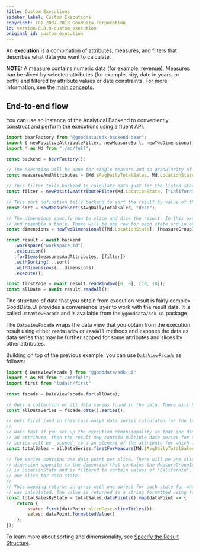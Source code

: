 ```yaml
---
title: Custom Executions
sidebar_label: Custom Executions
copyright: (C) 2007-2018 GoodData Corporation
id: version-8.8.0-custom_execution
original_id: custom_execution
---
```


An **execution** is a combination of attributes, measures, and filters that describes what data you want to calculate.

**NOTE:** A measure contains numeric data (for example, revenue). Measures can be sliced by selected attributes (for example, city, date in years, or both) and filtered by attribute values or date constraints. For more information, see the [main concepts](02_start__execution_model.md).

## End-to-end flow

You can use an instance of the Analytical Backend to conveniently construct and perform the executions using a fluent API.

```javascript
import bearFactory from "@gooddata/sdk-backend-bear";
import { newPositiveAttributeFilter, newMeasureSort, newTwoDimensional, MeasureGroupIdentifier } from "@gooddata/sdk-model";
import * as Md from "./md/full";

const backend = bearFactory();

// The execution will be done for single measure and on granularity of single attribute.
const measuresAndAttributes = [Md.$AvgDailyTotalSales, Md.LocationState];

// This filter tells backend to calculate data just for the listed states.
const filter = newPositiveAttributeFilter(Md.LocationState, ["California", "Texas", "Oregon"])

// This sort definition tells backend to sort the result by value of the $AvgDailyTotalSales
const sort = newMeasureSort($AvgDailyTotalSales, "desc");

// The dimensions specify how to slice and dice the result. In this example the result will be two dimensional
// and resemble a table. There will be one row for each state and in each row there will be one columns for measure.
const dimensions = newTwoDimensional([Md.LocationState], [MeasureGroupIdentifier]);

const result = await backend
   .workspace("workspace_id")
   .execution()
   .forItems(measuresAndAttributes, [filter])
   .withSorting(...sort)
   .withDimensions(...dimensions)
   .execute();

const firstPage = await result.readWindow([0, 0], [10, 10]);
const allData = await result.readAll();
```

The structure of data that you obtain from execution result is fairly complex. GoodData.UI provides a convenience
layer to work with the result data. It is called `DataViewFacade` and is available from the `@gooddata/sdk-ui` package.

The `DataViewFacade` wraps the data view that you obtain from the execution result using either `readWindow` or `readAll` methods
and exposes the data as data series that may be further scoped for some attributes and slices by other attributes.

Building on top of the previous example, you can use `DataViewFacade` as follows:

```javascript
import { DataViewFacade } from "@gooddata/sdk-ui"
import * as Md from "./md/full";
import first from "lodash/first"

const facade = DataViewFacade.for(allData);

// Gets a collection of all data series found in the data. There will be exactly one series for the $AvgDailyTotalSales
const allDataSeries = facade.data().series();

// Gets first (and in this case only) data series calculated for the $AvgDailyTotalSales measure.
//
// Note that if you set up the execution dimensionality so that one dimension contains both MeasureGroupIdentifier and
// an attribute, then the result may contain multiple data series for the $AvgDailyTotalSales. Each of the data
// series will be _scoped_ to a an element of the attribute for which it was calculated.
const totalSales = allDataSeries.firstForMeasure(Md.$AvgDailyTotalSales);

// The series contains one data point per slice. There will be one slice for each attribute element in the
// dimension opposite to the dimension that contains the MeasureGroupIdentifier. In this case that attribute
// is LocationState and is filtered to contain values of "California", "Texas" and "Oregon". There will be
// one slice for each state.
//
// This mapping returns an array with one object for each state for which the value of the $AvgDailyTotalSales measure
// was calculated. The value is returned as a string formatted using format string defined for the measure.
const totalSalesByState = totalSales.dataPoints().map(dataPoint => {
    return {
        state: first(dataPoint.sliceDesc.sliceTitles()),
        sales: dataPoint.formattedValue()
    };
});

```

To learn more about sorting and dimensionality, see [Specify the Result Structure](50_custom__result.md).
